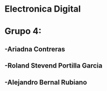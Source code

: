 # Electronica Digital

# Grupo 4:
## -Ariadna Contreras
## -Roland Stevend Portilla Garcia
## -Alejandro Bernal Rubiano

